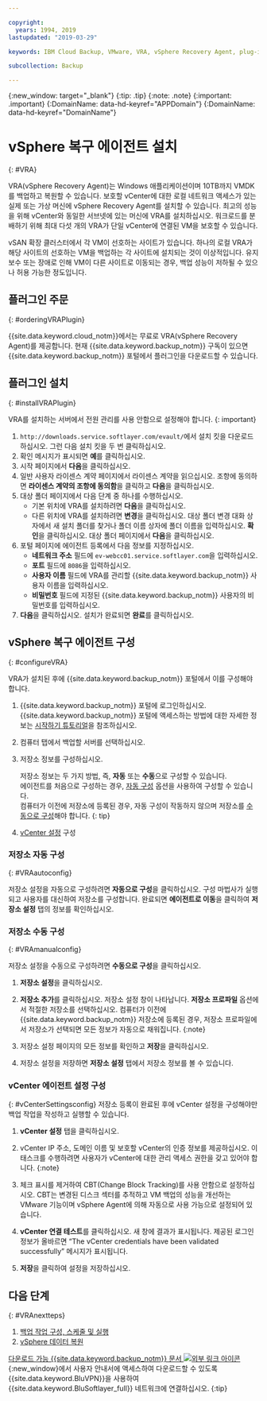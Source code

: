```yaml
---

copyright:
  years: 1994, 2019
lastupdated: "2019-03-29"

keywords: IBM Cloud Backup, VMware, VRA, vSphere Recovery Agent, plug-in, plugin, EVault, Carbonite, vSphere

subcollection: Backup

---
```

{:new_window: target="_blank"}
{:tip: .tip}
{:note: .note}
{:important: .important}
{:DomainName: data-hd-keyref="APPDomain"}
{:DomainName: data-hd-keyref="DomainName"}

# vSphere 복구 에이전트 설치
{: #VRA}

VRA(vSphere Recovery Agent)는 Windows 애플리케이션이며 10TB까지 VMDK를 백업하고 복원할 수 있습니다. 보호할 vCenter에 대한 로컬 네트워크 액세스가 있는 실제 또는 가상 머신에 vSphere Recovery Agent를 설치할 수 있습니다. 최고의 성능을 위해 vCenter와 동일한 서브넷에 있는 머신에 VRA를 설치하십시오. 워크로드를 분배하기 위해 최대 다섯 개의 VRA가 단일 vCenter에 연결된 VM을 보호할 수 있습니다.

vSAN 확장 클러스터에서 각 VM이 선호하는 사이트가 있습니다. 하나의 로컬 VRA가 해당 사이트의 선호하는 VM을 백업하는 각 사이트에 설치되는 것이 이상적입니다. 유지보수 또는 장애로 인해 VM이 다른 사이트로 이동되는 경우, 백업 성능이 저하될 수 있으나 허용 가능한 정도입니다.


## 플러그인 주문
{: #orderingVRAPlugin}

{{site.data.keyword.cloud_notm}}에서는 무료로 VRA(vSphere Recovery Agent)를 제공합니다. 현재 {{site.data.keyword.backup_notm}} 구독이 있으면 {{site.data.keyword.backup_notm}} 포털에서 플러그인을 다운로드할 수 있습니다.

## 플러그인 설치
{: #installVRAPlugin}

VRA를 설치하는 서버에서 전원 관리를 사용 안함으로 설정해야 합니다.
{: important}

1. `http://downloads.service.softlayer.com/evault/`에서 설치 킷을 다운로드하십시오. 그런 다음 설치 킷을 두 번 클릭하십시오.
2. 확인 메시지가 표시되면 **예**를 클릭하십시오.
3. 시작 페이지에서 **다음**을 클릭하십시오.
4. 일반 사용자 라이센스 계약 페이지에서 라이센스 계약을 읽으십시오. 조항에 동의하면 **라이센스 계약의 조항에 동의함**을 클릭하고 **다음**을 클릭하십시오.
5. 대상 폴더 페이지에서 다음 단계 중 하나를 수행하십시오.
   * 기본 위치에 VRA를 설치하려면 **다음**을 클릭하십시오.
   * 다른 위치에 VRA를 설치하려면 **변경**을 클릭하십시오. 대상 폴더 변경 대화 상자에서 새 설치 폴더를 찾거나 폴더 이름 상자에 폴더 이름을 입력하십시오. **확인**을 클릭하십시오. 대상 폴더 페이지에서 **다음**을 클릭하십시오.
6. 포털 페이지에 에이전트 등록에서 다음 정보를 지정하십시오.
   * **네트워크 주소** 필드에 `ev-webcc01.service.softlayer.com`을 입력하십시오.
   * **포트** 필드에 `8086`을 입력하십시오.
   * **사용자 이름** 필드에 VRA를 관리할 {{site.data.keyword.backup_notm}} 사용자 이름을 입력하십시오.
   * **비밀번호** 필드에 지정된 {{site.data.keyword.backup_notm}} 사용자의 비밀번호를 입력하십시오.
7.	**다음**을 클릭하십시오. 설치가 완료되면 **완료**를 클릭하십시오.

## vSphere 복구 에이전트 구성
{: #configureVRA}

VRA가 설치된 후에 {{site.data.keyword.backup_notm}} 포털에서 이를 구성해야 합니다.

1. {{site.data.keyword.backup_notm}} 포털에 로그인하십시오. {{site.data.keyword.backup_notm}} 포털에 액세스하는 방법에 대한 자세한 정보는 [시작하기 튜토리얼](/docs/infrastructure/Backup?topic=Backup-gettingstarted#accessingWebCC)을 참조하십시오.
2. 컴퓨터 탭에서 백업할 서버를 선택하십시오.
3. 저장소 정보를 구성하십시오.

   저장소 정보는 두 가지 방법, 즉, **자동** 또는 **수동**으로 구성할 수 있습니다.<br/>에이전트를 처음으로 구성하는 경우, [자동 구성](#VRAautoconfig) 옵션을 사용하여 구성할 수 있습니다.<br/>컴퓨터가 이전에 저장소에 등록된 경우, 자동 구성이 작동하지 않으며 저장소를 [수동으로 구성](#VRAmanualconfig)해야 합니다.
   {: tip}

4. [vCenter 설정](#vCenterSettingsconfig) 구성   

### 저장소 자동 구성
{: #VRAautoconfig}

저장소 설정을 자동으로 구성하려면 **자동으로 구성**을 클릭하십시오. 구성 마법사가 실행되고 사용자를 대신하여 저장소를 구성합니다. 완료되면 **에이전트로 이동**을 클릭하여 **저장소 설정** 탭의 정보를 확인하십시오.

### 저장소 수동 구성
{: #VRAmanualconfig}

저장소 설정을 수동으로 구성하려면 **수동으로 구성**을 클릭하십시오.   
1. **저장소 설정**을 클릭하십시오.
2. **저장소 추가**를 클릭하십시오. 저장소 설정 창이 나타납니다. **저장소 프로파일** 옵션에서 적절한 저장소를 선택하십시오.
   컴퓨터가 이전에 {{site.data.keyword.backup_notm}} 저장소에 등록된 경우, 저장소 프로파일에서 저장소가 선택되면 모든 정보가 자동으로 채워집니다.
   {:note}

3. 저장소 설정 페이지의 모든 정보를 확인하고 **저장**을 클릭하십시오.
4. 저장소 설정을 저장하면 **저장소 설정** 탭에서 저장소 정보를 볼 수 있습니다.


### vCenter 에이전트 설정 구성
{: #vCenterSettingsconfig}
저장소 등록이 완료된 후에 vCenter 설정을 구성해야만 백업 작업을 작성하고 실행할 수 있습니다.

1. **vCenter 설정** 탭을 클릭하십시오.
2. vCenter IP 주소, 도메인 이름 및 보호할 vCenter의 인증 정보를 제공하십시오.
   이 태스크를 수행하려면 사용자가 vCenter에 대한 관리 액세스 권한을 갖고 있어야 합니다.
   {:note}

3. 체크 표시를 제거하여 CBT(Change Block Tracking)를 사용 안함으로 설정하십시오. CBT는 변경된 디스크 섹터를 추적하고 VM 백업의 성능을 개선하는 VMware 기능이며 vSphere Agent에 의해 자동으로 사용 가능으로 설정되어 있습니다.
4. **vCenter 연결 테스트**를 클릭하십시오. 새 창에 결과가 표시됩니다. 제공된 로그인 정보가 올바르면 “The vCenter credentials have been validated successfully” 메시지가 표시됩니다.
5. **저장**을 클릭하여 설정을 저장하십시오. 

## 다음 단계
{: #VRAnextteps}
1. [백업 작업 구성, 스케줄 및 실행](/docs/infrastructure/Backup?topic=Backup-ConfigureVRA#VConfigureVRA)
2. [vSphere 데이터 복원](/docs/infrastructure/Backup?topic=Backup-VRARestore#VRARestore)

[다운로드 가능 {{site.data.keyword.backup_notm}} 문서 ![외부 링크 아이콘](../../icons/launch-glyph.svg "외부 링크 아이콘")](http://downloads.service.softlayer.com/evault/Documentation/){:new_window}에서 사용자 안내서에 액세스하여 다운로드할 수 있도록 {{site.data.keyword.BluVPN}}을 사용하여 {{site.data.keyword.BluSoftlayer_full}} 네트워크에 연결하십시오.
{:tip}
